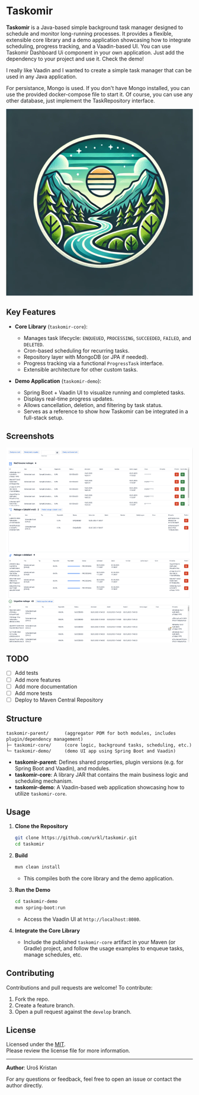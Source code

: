 # Taskomir

**Taskomir** is a Java-based simple background task manager designed to schedule and monitor long-running processes.
It provides a flexible, extensible core library and a demo application showcasing how to integrate scheduling,
progress tracking, and a Vaadin-based UI.
You can use Taskomir Dashboard Ui component in your own application. Just add the dependency to your project and use it. Check the demo!

I really like Vaadin and I wanted to create a simple task manager that can be used in any Java application.

For persistance, Mongo is used. If you don't have Mongo installed, you can use the provided docker-compose file to start it.
Of course, you can use any other database, just implement the TaskRepository interface.


![taskomir.png](taskomir.png)


## Key Features

- **Core Library** (`taskomir-core`):
    - Manages task lifecycle: `ENQUEUED`, `PROCESSING`, `SUCCEEDED`, `FAILED`, and `DELETED`.
    - Cron-based scheduling for recurring tasks.
    - Repository layer with MongoDB (or JPA if needed).
    - Progress tracking via a functional `ProgressTask` interface.
    - Extensible architecture for other custom tasks.

- **Demo Application** (`taskomir-demo`):
    - Spring Boot + Vaadin UI to visualize running and completed tasks.
    - Displays real-time progress updates.
    - Allows cancellation, deletion, and filtering by task status.
    - Serves as a reference to show how Taskomir can be integrated in a full-stack setup.

## Screenshots

![screenshot.png](screenshot.png)


## TODO

- [ ] Add tests
- [ ] Add more features
- [ ] Add more documentation
- [ ] Add more tests
- [ ] Deploy to Maven  Central Repository

## Structure

    taskomir-parent/      (aggregator POM for both modules, includes plugin/dependency management)
    ├─ taskomir-core/     (core logic, background tasks, scheduling, etc.)
    └─ taskomir-demo/     (demo UI app using Spring Boot and Vaadin)

- **taskomir-parent**: Defines shared properties, plugin versions (e.g. for Spring Boot and Vaadin), and modules.
- **taskomir-core**: A library JAR that contains the main business logic and scheduling mechanism.
- **taskomir-demo**: A Vaadin-based web application showcasing how to utilize `taskomir-core`.

## Usage

1. **Clone the Repository**
   ```bash
   git clone https://github.com/urkl/taskomir.git
   cd taskomir
   ```

2. **Build**
   ```bash
   mvn clean install
   ```
    - This compiles both the core library and the demo application.

3. **Run the Demo**
   ```bash
   cd taskomir-demo
   mvn spring-boot:run
   ```
    - Access the Vaadin UI at `http://localhost:8080`.

4. **Integrate the Core Library**
    - Include the published `taskomir-core` artifact in your Maven (or Gradle) project, and follow the usage examples to enqueue tasks, manage schedules, etc.

## Contributing

Contributions and pull requests are welcome! To contribute:

1. Fork the repo.
2. Create a feature branch.
3. Open a pull request against the `develop` branch.

## License

Licensed under the [MIT](LICENSE).  
Please review the license file for more information.

---

**Author**: Uroš Kristan

For any questions or feedback, feel free to open an issue or contact the author directly.  